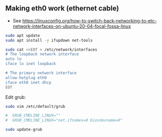 ## Making eth0 work (ethernet cable)

* See https://linuxconfig.org/how-to-switch-back-networking-to-etc-network-interfaces-on-ubuntu-20-04-focal-fossa-linux

```bash
sudo apt update
sudo apt install -y ifupdown net-tools

sudo cat <<EOT > /etc/network/interfaces
# The loopback network interface
auto lo
iface lo inet loopback

# The primary network interface
allow-hotplug eth0
iface eth0 inet dhcp
EOT
```

Edit grub:

```bash
sudo vim /etc/default/grub

#  GRUB_CMDLINE_LINUX=""
#  GRUB_CMDLINE_LINUX="net.ifnames=0 biosdevname=0"

sudo update-grub

```
